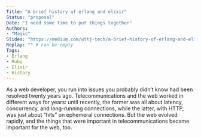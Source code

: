 ```yaml
---
Title: "A brief history of erlang and elixir"
Status: "proposal"
Date: "I need some time to put things together"
Authors:
- "Magic"
Slides: "https://medium.com/wttj-tech/a-brief-history-of-erlang-and-elixir-e8f166403b5a" # can be empty
Replay: "" # can be empty
Tags:
- Erlang
- Ruby
- Elixir
- History
---
```


As a web developer, you run into issues you probably didn’t know had been resolved twenty years ago. Telecommunications and the web worked in different ways for years: until recently, the former was all about latency, concurrency, and long-running connections, while the latter, with HTTP, was just about “hits” on ephemeral connections. But the web evolved rapidly, and the things that were important in telecommunications became important for the web, too.
